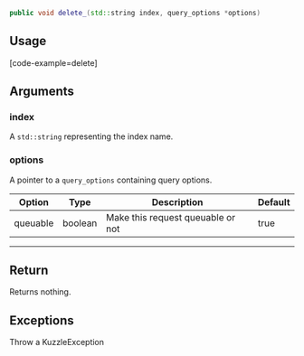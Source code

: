 ``` cpp
public void delete_(std::string index, query_options *options)
```

## Usage

[code-example=delete]

## Arguments

### index

A `std::string` representing the index name.

### options

A pointer to a `query_options` containing query options.


| Option   | Type    | Description                       | Default |
| -------- | ------- | --------------------------------- | ------- |
| queuable | boolean | Make this request queuable or not | true    |

---

## Return

Returns nothing.

## Exceptions

Throw a KuzzleException
